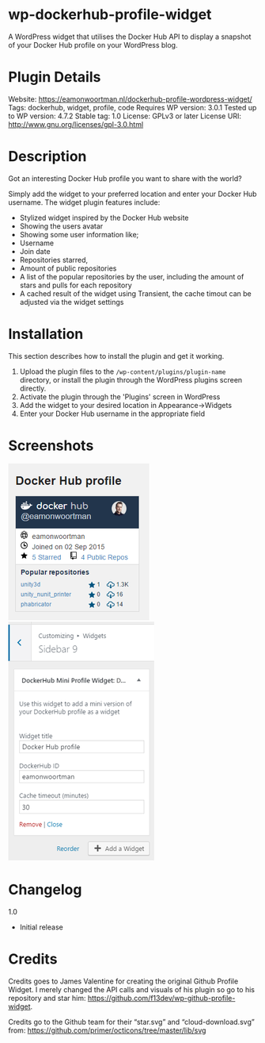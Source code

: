 # wp-dockerhub-profile-widget
A WordPress widget that utilises the Docker Hub API to display a snapshot of your Docker Hub profile on your WordPress blog.

# Plugin Details
Website: https://eamonwoortman.nl/dockerhub-profile-wordpress-widget/
Tags: dockerhub, widget, profile, code
Requires WP version: 3.0.1
Tested up to WP version: 4.7.2
Stable tag: 1.0
License: GPLv3 or later
License URI: http://www.gnu.org/licenses/gpl-3.0.html

# Description

Got an interesting Docker Hub profile you want to share with the world? 

Simply add the widget to your preferred location and enter your Docker Hub username.
The widget plugin features include:

* Stylized widget inspired by the Docker Hub website
* Showing the users avatar
* Showing some user information like;
 * Username
 * Join date
 * Repositories starred,
 * Amount of public repositories
* A list of the popular repositories by the user, including the amount of stars and pulls for each repository
* A cached result of the widget using Transient, the cache timout can be adjusted via the widget settings

# Installation

This section describes how to install the plugin and get it working.

1. Upload the plugin files to the `/wp-content/plugins/plugin-name` directory, or install the plugin through the WordPress plugins screen directly.
2. Activate the plugin through the 'Plugins' screen in WordPress
3. Add the widget to your desired location in Appearance->Widgets
4. Enter your Docker Hub username in the appropriate field


# Screenshots

![An example showing the Docker Hub Mini Profile Widget in use.](/screenshot-1.png?raw=true "Docker Hub Profile Widget")
![Adding the Docker Hub Profile Widget](/screenshot-2.png?raw=true "Adding the Docker Hub Profile Widget")


# Changelog

1.0
* Initial release

# Credits

Credits goes to James Valentine for creating the original Github Profile Widget. I merely changed the API calls and visuals of his plugin so go to his repository and star him: https://github.com/f13dev/wp-github-profile-widget.

Credits go to the Github team for their “star.svg” and “cloud-download.svg” from: https://github.com/primer/octicons/tree/master/lib/svg